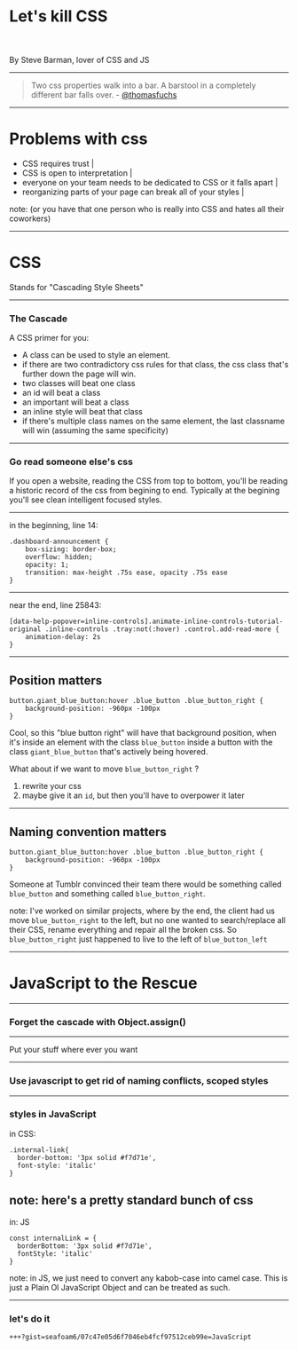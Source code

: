 # Let's kill <span class="gold">CSS</span>
<br>
<br>
<span class="byline">By Steve Barman, lover of CSS and JS</span>

---

> Two css properties walk into a bar. A barstool in a completely different bar falls over. - [@thomasfuchs](https://twitter.com/thomasfuchs)

---

# Problems with css
- CSS requires trust |
- CSS is open to interpretation |
- everyone on your team needs to be dedicated to CSS or it falls apart |
- reorganizing parts of your page can break all of your styles |

note: (or you have that one person who is really into CSS and hates all their coworkers) 

---

# CSS
Stands for "Cascading Style Sheets"

---

### The Cascade

A CSS primer for you: 
- A class can be used to style an element. 
- if there are two contradictory css rules for that class, the css class that's further down the page will win. 
- two classes will beat one class
- an id will beat a class
- an important will beat a class
- an inline style will beat that class
- if there's multiple class names on the same element, the last classname will win (assuming the same specificity)

---

### Go read someone else's css

If you open a website, reading the CSS from top to bottom, you'll be reading a historic record of the css from begining to end. Typically at the begining you'll see clean intelligent focused styles. 

---

in the beginning, line 14: 

```
.dashboard-announcement {
    box-sizing: border-box;
    overflow: hidden;
    opacity: 1;
    transition: max-height .75s ease, opacity .75s ease
}
```

---

near the end, line 25843:

```
[data-help-popover=inline-controls].animate-inline-controls-tutorial-original .inline-controls .tray:not(:hover) .control.add-read-more {
    animation-delay: 2s
}

```

---

## Position matters

```
button.giant_blue_button:hover .blue_button .blue_button_right {
    background-position: -960px -100px
}
```
Cool, so this "blue button right" will have that background position, when it's inside an element with the class `blue_button` inside a button with the class `giant_blue_button` that's actively being hovered.

What about if we want to move `blue_button_right` ? 
1) rewrite your css
2) maybe give it an `id`, but then you'll have to overpower it later

---

## Naming convention matters

```
button.giant_blue_button:hover .blue_button .blue_button_right {
    background-position: -960px -100px
}
```

Someone at Tumblr convinced their team there would be something called `blue_button` and something called `blue_button_right`. 

note: I've worked on similar projects, where by the end, the client had us move `blue_button_right` to the left, but no one wanted to search/replace all their CSS, rename everything and repair all the broken css. So `blue_button_right` just happened to live to the left of `blue_button_left`

---

# JavaScript to the Rescue

---

### Forget the cascade with Object.assign()

---

Put your stuff where ever you want

--- 

### Use javascript to get rid of naming conflicts, scoped styles

---

### styles in JavaScript

in CSS:
```
.internal-link{
  border-bottom: '3px solid #f7d71e',
  font-style: 'italic'
}
```
note: here's a pretty standard bunch of css
---

in: JS
```
const internalLink = {
  borderBottom: '3px solid #f7d71e',
  fontStyle: 'italic'
}
```
note: in JS, we just need to convert any kabob-case into camel case. This is just a Plain Ol JavaScript Object and can be treated as such. 

---

### let's do it

```
+++?gist=seafoam6/07c47e05d6f7046eb4fcf97512ceb99e=JavaScript
```